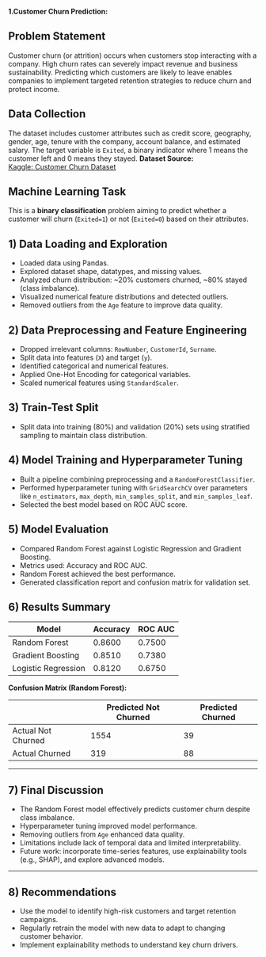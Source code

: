 **1.Customer Churn Prediction:**

## Problem Statement
Customer churn (or attrition) occurs when customers stop interacting with a company. High churn rates can severely impact revenue and business sustainability. Predicting which customers are likely to leave enables companies to implement targeted retention strategies to reduce churn and protect income.
## Data Collection
The dataset includes customer attributes such as credit score, geography, gender, age, tenure with the company, account balance, and estimated salary. The target variable is `Exited`, a binary indicator where 1 means the customer left and 0 means they stayed.
**Dataset Source:**  
[Kaggle: Customer Churn Dataset](https://www.kaggle.com/datasets/willianoliveiragibin/customer-churn)
## Machine Learning Task
This is a **binary classification** problem aiming to predict whether a customer will churn (`Exited=1`) or not (`Exited=0`) based on their attributes.
## 1) Data Loading and Exploration

- Loaded data using Pandas.
- Explored dataset shape, datatypes, and missing values.
- Analyzed churn distribution: ~20% customers churned, ~80% stayed (class imbalance).
- Visualized numerical feature distributions and detected outliers.
- Removed outliers from the `Age` feature to improve data quality.

## 2) Data Preprocessing and Feature Engineering

- Dropped irrelevant columns: `RowNumber`, `CustomerId`, `Surname`.
- Split data into features (`X`) and target (`y`).
- Identified categorical and numerical features.
- Applied One-Hot Encoding for categorical variables.
- Scaled numerical features using `StandardScaler`.

## 3) Train-Test Split

- Split data into training (80%) and validation (20%) sets using stratified sampling to maintain class distribution.


## 4) Model Training and Hyperparameter Tuning

- Built a pipeline combining preprocessing and a `RandomForestClassifier`.
- Performed hyperparameter tuning with `GridSearchCV` over parameters like `n_estimators`, `max_depth`, `min_samples_split`, and `min_samples_leaf`.
- Selected the best model based on ROC AUC score.


## 5) Model Evaluation

- Compared Random Forest against Logistic Regression and Gradient Boosting.
- Metrics used: Accuracy and ROC AUC.
- Random Forest achieved the best performance.
- Generated classification report and confusion matrix for validation set.


## 6) Results Summary

| Model               | Accuracy | ROC AUC |
|---------------------|----------|---------|
| Random Forest       | 0.8600   | 0.7500  |
| Gradient Boosting   | 0.8510   | 0.7380  |
| Logistic Regression | 0.8120   | 0.6750  |

**Confusion Matrix (Random Forest):**

|               | Predicted Not Churned | Predicted Churned |
|---------------|-----------------------|-------------------|
| Actual Not Churned | 1554                  | 39                |
| Actual Churned     | 319                   | 88                |

---

## 7) Final Discussion

- The Random Forest model effectively predicts customer churn despite class imbalance.
- Hyperparameter tuning improved model performance.
- Removing outliers from `Age` enhanced data quality.
- Limitations include lack of temporal data and limited interpretability.
- Future work: incorporate time-series features, use explainability tools (e.g., SHAP), and explore advanced models.

---

## 8) Recommendations

- Use the model to identify high-risk customers and target retention campaigns.
- Regularly retrain the model with new data to adapt to changing customer behavior.
- Implement explainability methods to understand key churn drivers.

